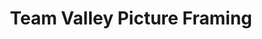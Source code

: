 ---
title: "Team Valley Picture Framing"
url: /gateshead/team-valley-picture-framing/
shop: frame
---